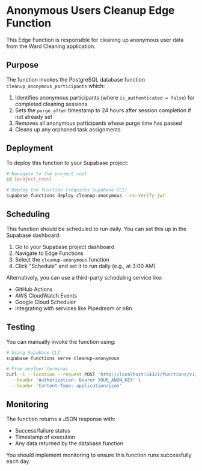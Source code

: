 # Anonymous Users Cleanup Edge Function

This Edge Function is responsible for cleaning up anonymous user data from the Ward Cleaning application.

## Purpose

The function invokes the PostgreSQL database function `cleanup_anonymous_participants` which:

1. Identifies anonymous participants (where `is_authenticated = false`) for completed cleaning sessions
2. Sets the `purge_after` timestamp to 24 hours after session completion if not already set
3. Removes all anonymous participants whose purge time has passed
4. Cleans up any orphaned task assignments

## Deployment

To deploy this function to your Supabase project:

```bash
# Navigate to the project root
cd [project_root]

# Deploy the function (requires Supabase CLI)
supabase functions deploy cleanup-anonymous --no-verify-jwt
```

## Scheduling

This function should be scheduled to run daily. You can set this up in the Supabase dashboard:

1. Go to your Supabase project dashboard
2. Navigate to Edge Functions
3. Select the `cleanup-anonymous` function
4. Click "Schedule" and set it to run daily (e.g., at 3:00 AM)

Alternatively, you can use a third-party scheduling service like:
- GitHub Actions
- AWS CloudWatch Events
- Google Cloud Scheduler
- Integrating with services like Pipedream or n8n

## Testing

You can manually invoke the function using:

```bash
# Using Supabase CLI
supabase functions serve cleanup-anonymous

# From another terminal
curl -i --location --request POST 'http://localhost:54321/functions/v1/cleanup-anonymous' \
  --header 'Authorization: Bearer YOUR_ANON_KEY' \
  --header 'Content-Type: application/json'
```

## Monitoring

The function returns a JSON response with:
- Success/failure status
- Timestamp of execution
- Any data returned by the database function

You should implement monitoring to ensure this function runs successfully each day. 